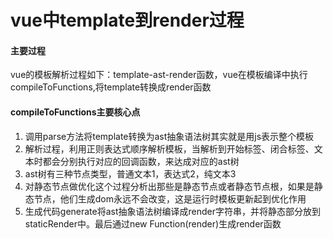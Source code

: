 # vue中template到render过程

#### 主要过程

vue的模板解析过程如下：template-ast-render函数，vue在模板编译中执行compileToFunctions,将template转换成render函数

#### compileToFunctions主要核心点

1. 调用parse方法将template转换为ast抽象语法树其实就是用js表示整个模板
2. 解析过程，利用正则表达式顺序解析模板，当解析到开始标签、闭合标签、文本时都会分别执行对应的回调函数，来达成对应的ast树
3. ast树有三种节点类型，普通文本1，表达式2，纯文本3
4. 对静态节点做优化这个过程分析出那些是静态节点或者静态节点根，如果是静态节点，他们生成dom永远不会改变，这是运行时模板更新起到优化作用
5. 生成代码generate将ast抽象语法树编译成render字符串，并将静态部分放到staticRender中。最后通过new Function(render)生成render函数